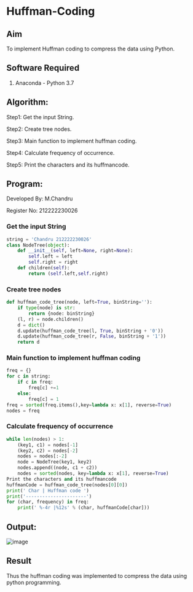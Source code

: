 # Huffman-Coding
## Aim
To implement Huffman coding to compress the data using Python.

## Software Required
1. Anaconda - Python 3.7

## Algorithm:

Step1:
Get the input String.

Step2:
Create tree nodes.

Step3:
Main function to implement huffman coding.

Step4:
Calculate frequency of occurrence.

Step5:
Print the characters and its huffmancode.

## Program:
Developed By: M.Chandru

Register No: 212222230026

### Get the input String
```python
string = 'Chandru 212222230026'
class NodeTree(object):
    def __init__(self, left=None, right=None):
        self.left = left
        self.right = right
    def children(self):
        return (self.left,self.right)
```
### Create tree nodes
```python
def huffman_code_tree(node, left=True, binString=''):
    if type(node) is str:
        return {node: binString}
    (l, r) = node.children()
    d = dict()
    d.update(huffman_code_tree(l, True, binString + '0'))
    d.update(huffman_code_tree(r, False, binString + '1'))
    return d
```
### Main function to implement huffman coding
```python
freq = {}
for c in string:
    if c in freq:
        freq[c] +=1
    else:
        freq[c] = 1
freq = sorted(freq.items(),key=lambda x: x[1], reverse=True)
nodes = freq
```
### Calculate frequency of occurrence
```python
while len(nodes) > 1:
    (key1, c1) = nodes[-1]
    (key2, c2) = nodes[-2]
    nodes = nodes[:-2]
    node = NodeTree(key1, key2)
    nodes.append((node, c1 + c2))
    nodes = sorted(nodes, key=lambda x: x[1], reverse=True)
Print the characters and its huffmancode
huffmanCode = huffman_code_tree(nodes[0][0])
print(' Char | Huffman code ')
print('----------------------')
for (char, frequency) in freq:
    print(' %-4r |%12s' % (char, huffmanCode[char]))
```
## Output:
![image](https://github.com/chandrumathiyazhagan/HUFFMAN-CODING-/assets/119393023/aa605020-642e-43bc-aa29-005203dd7e98)

## Result
Thus the huffman coding was implemented to compress the data using python programming.
